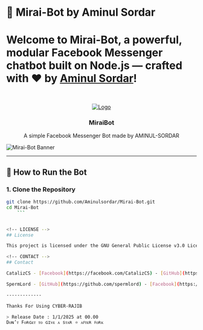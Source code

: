 # 🤖 Mirai-Bot by Aminul Sordar
# Welcome to **Mirai-Bot**, a powerful, modular Facebook Messenger chatbot built on Node.js — crafted with ❤️ by [Aminul Sordar](https://github.com/Aminulsordar)!

<br />
<p align="center">
    <a href="https://github.com/miraiPr0ject/miraiv2">
        <img src="https://i.imgur.com/sxW5AWa.png" alt="Logo">
    </a>

<h3 align="center">MiraiBot</h3>

<p align="center">
    A simple Facebook Messenger Bot made by AMINUL-SORDAR

    
![Mirai-Bot Banner](https://raw.githubusercontent.com/Aminulsordar/Mirai-Bot/main/assets/banner.png) <!-- Optional: Replace or remove if not using a banner -->

---

## 🚀 How to Run the Bot

### 1. Clone the Repository

```bash
git clone https://github.com/Aminulsordar/Mirai-Bot.git
cd Mirai-Bot
    ``` 


<!-- LICENSE -->
## License

This project is licensed under the GNU General Public License v3.0 License - see the [LICENSE](LICENSE) file.

<!-- CONTACT -->
## Contact

CatalizCS - [Facebook](https://facebook.com/CatalizCS) - [GitHub](https://github.com/catalizcs) - miraiv2.official@gmail.com

SpermLord - [GitHub](https://github.com/spermlord) - [Facebook](https://fb.me/MyNameIsSpermLord)

-------------

Thanks For Using CYBER-RAJIB

> Release Date : 1/1/2025 at 00.00
Dᴏɴ’ᴛ Fᴏʀɢᴇᴛ ᴛᴏ ɢɪᴠᴇ ᴀ sᴛᴀʀ ⭐️ ᴀꜰᴛᴇʀ ꜰᴏʀᴋ
